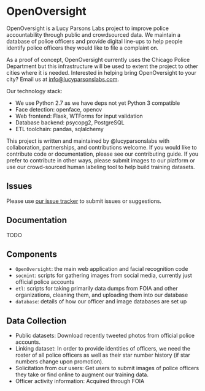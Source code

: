 # OpenOversight

OpenOversight is a Lucy Parsons Labs project to improve police accountability through public and crowdsourced data. We maintain a database of police officers and provide digital line-ups to help people identify police officers they would like to file a complaint on.

As a proof of concept, OpenOversight currently uses the Chicago Police Department but this infrastructure will be used to extent the project to other cities where it is needed. Interested in helping bring OpenOversight to your city? Email us at info@lucyparsonslabs.com.  

Our technology stack:

 * We use Python 2.7 as we have deps not yet Python 3 compatible 
 * Face detection: openface, opencv
 * Web frontend: Flask, WTForms for input validation
 * Database backend: psycopg2, PostgreSQL
 * ETL toolchain: pandas, sqlalchemy

This project is written and maintained by @lucyparsonslabs with collaboration, partnerships, and contributions welcome. If you would like to contribute code or documentation, please see our contributing guide. If you prefer to contribute in other ways, please submit images to our platform or use our crowd-sourced human labeling tool to help build training datasets.

## Issues

Please use [our issue tracker](https://github.com/lucyparsons/OpenOversight//issues/new) to submit issues or suggestions. 

## Documentation

TODO

## Components

* `OpenOversight`: the main web application and facial recognition code
* `socmint`: scripts for gathering images from social media, currently just official police accounts
* `etl`: scripts for taking primarily data dumps from FOIA and other organizations, cleaning them, and uploading them into our database 
* `database`: details of how our officer and image databases are set up 

## Data Collection

* Public datasets: Download recently tweeted photos from official police accounts. 
* Linking dataset: In order to provide identities of officers, we need the roster of all police officers as well as their star number history (if star numbers change upon promotion). 
* Solicitation from our users: Get users to submit images of police officers they take or find online to augment our training data.
* Officer activity information: Acquired through FOIA
